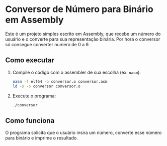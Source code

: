 # Conversor de Número para Binário em Assembly

Este é um projeto simples escrito em Assembly, que recebe um número do usuário e o converte para sua representação binária.
Por hora o conversor só consegue converter numero de 0 a 9.

## Como executar

1. Compile o código com o assembler de sua escolha (ex: `nasm`):
   ```bash
   nasm -f elf64 -o conversor.o conversor.asm
   ld -s -o conversor conversor.o
   ```

2. Execute o programa:
   ```bash
   ./conversor
   ```

## Como funciona

O programa solicita que o usuário insira um número, converte esse número para binário e imprime o resultado.
